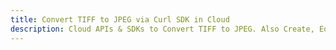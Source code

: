 ---title: Convert TIFF to JPEG via Curl SDK in Clouddescription: Cloud APIs & SDKs to Convert TIFF to JPEG. Also Create, Edit & Render Microsoft Word & OpenOffice documents in the Cloud.---